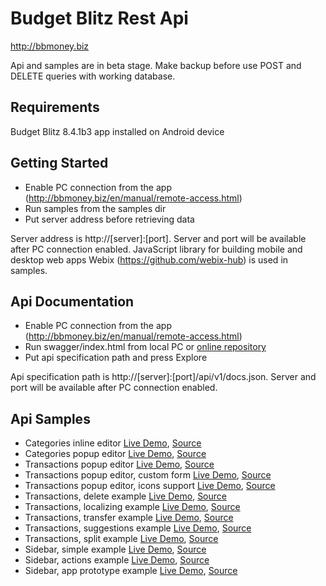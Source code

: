 # Budget Blitz Rest Api

http://bbmoney.biz

Api and samples are in beta stage. Make backup before use POST and DELETE queries with working database.

## Requirements

Budget Blitz 8.4.1b3 app installed on Android device

## Getting Started

- Enable PC connection from the app (http://bbmoney.biz/en/manual/remote-access.html)
- Run samples from the samples dir
- Put server address before retrieving data

Server address is http://[server]:[port]. Server and port will be available after PC connection enabled. JavaScript library for building mobile and desktop web apps Webix (https://github.com/webix-hub) is used in samples.

## Api Documentation

- Enable PC connection from the app (http://bbmoney.biz/en/manual/remote-access.html)
- Run swagger/index.html from local PC or [online repository](https://interblitz.github.io/BudgetBlitz-Api/swagger/)
- Put api specification path and press Explore

Api specification path is http://[server]:[port]/api/v1/docs.json. Server and port will be available after PC connection enabled.

## Api Samples

- Categories inline editor [Live Demo](https://interblitz.github.io/BudgetBlitz-Api/samples/01-Categories/01-CategoriesInlineEditor), [Source](/samples/01-Categories/01-CategoriesInlineEditor)
- Categories popup editor  [Live Demo](https://interblitz.github.io/BudgetBlitz-Api/samples/01-Categories/02-CategoriesPopupEditor), [Source](/samples/01-Categories/02-CategoriesPopupEditor)
- Transactions popup editor [Live Demo](https://interblitz.github.io/BudgetBlitz-Api/samples/02-Transactions/01-TransactionsPopupEditor), [Source](/samples/02-Transactions/01-TransactionsPopupEditor)
- Transactions popup editor, custom form [Live Demo](https://interblitz.github.io/BudgetBlitz-Api/samples/02-Transactions/02-TransactionsPopupEditorCustomForm), [Source](/samples/02-Transactions/02-TransactionsPopupEditorCustomForm)
- Transactions popup editor, icons support [Live Demo](https://interblitz.github.io/BudgetBlitz-Api/samples/02-Transactions/03-TransactionsPopupEditorIcons), [Source](/samples/02-Transactions/03-TransactionsPopupEditorIcons)
- Transactions, delete example [Live Demo](https://interblitz.github.io/BudgetBlitz-Api/samples/02-Transactions/04-TransactionsDelete), [Source](/samples/02-Transactions/04-TransactionsDelete)
- Transactions, localizing example [Live Demo](https://interblitz.github.io/BudgetBlitz-Api/samples/02-Transactions/05-TransactionsPopupEditorLocale), [Source](/samples/02-Transactions/05-TransactionsPopupEditorLocale)
- Transactions, transfer example [Live Demo](https://interblitz.github.io/BudgetBlitz-Api/samples/02-Transactions/06-TransactionsPopupEditorTransfer), [Source](/samples/02-Transactions/06-TransactionsPopupEditorTransfer)
- Transactions, suggestions example [Live Demo](https://interblitz.github.io/BudgetBlitz-Api/samples/02-Transactions/07-TransactionsPopupEditorSuggestions), [Source](/samples/02-Transactions/07-TransactionsPopupEditorSuggestions)
- Transactions, split example [Live Demo](https://interblitz.github.io/BudgetBlitz-Api/samples/02-Transactions/08-TransactionsPopupEditorDetails), [Source](/samples/02-Transactions/08-TransactionsPopupEditorDetails)
- Sidebar, simple example [Live Demo](https://interblitz.github.io/BudgetBlitz-Api/samples/03-Sidebar/01-Simple), [Source](/samples/03-Sidebar/01-Simple)
- Sidebar, actions example [Live Demo](https://interblitz.github.io/BudgetBlitz-Api/samples/03-Sidebar/02-ActionsListener), [Source](/samples/03-Sidebar/02-ActionsListener)
- Sidebar, app prototype example [Live Demo](https://interblitz.github.io/BudgetBlitz-Api/samples/03-Sidebar/03-ButtonsListener), [Source](/samples/03-Sidebar/03-ButtonsListener)

